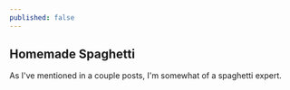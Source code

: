 ```yaml
---
published: false
---
```

## Homemade Spaghetti

As I've mentioned in a couple posts, I'm somewhat of a spaghetti expert.